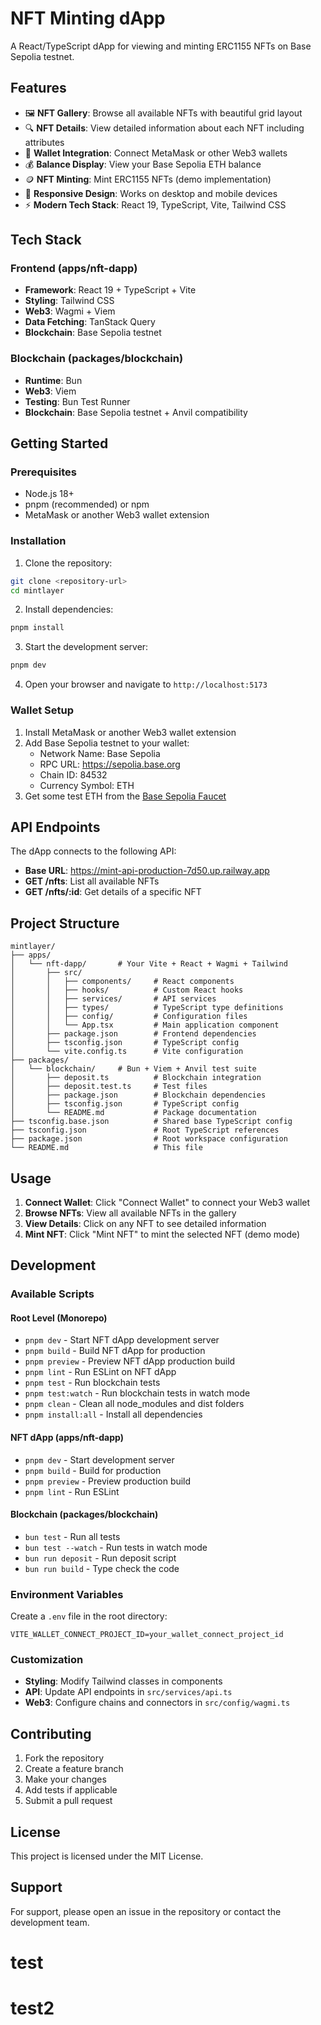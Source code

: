 # NFT Minting dApp

A React/TypeScript dApp for viewing and minting ERC1155 NFTs on Base Sepolia testnet.

## Features

- 🖼️ **NFT Gallery**: Browse all available NFTs with beautiful grid layout
- 🔍 **NFT Details**: View detailed information about each NFT including attributes
- 👛 **Wallet Integration**: Connect MetaMask or other Web3 wallets
- 💰 **Balance Display**: View your Base Sepolia ETH balance
- 🪙 **NFT Minting**: Mint ERC1155 NFTs (demo implementation)
- 📱 **Responsive Design**: Works on desktop and mobile devices
- ⚡ **Modern Tech Stack**: React 19, TypeScript, Vite, Tailwind CSS

## Tech Stack

### Frontend (apps/nft-dapp)
- **Framework**: React 19 + TypeScript + Vite
- **Styling**: Tailwind CSS
- **Web3**: Wagmi + Viem
- **Data Fetching**: TanStack Query
- **Blockchain**: Base Sepolia testnet

### Blockchain (packages/blockchain)
- **Runtime**: Bun
- **Web3**: Viem
- **Testing**: Bun Test Runner
- **Blockchain**: Base Sepolia testnet + Anvil compatibility

## Getting Started

### Prerequisites

- Node.js 18+ 
- pnpm (recommended) or npm
- MetaMask or another Web3 wallet extension

### Installation

1. Clone the repository:
```bash
git clone <repository-url>
cd mintlayer
```

2. Install dependencies:
```bash
pnpm install
```

3. Start the development server:
```bash
pnpm dev
```

4. Open your browser and navigate to `http://localhost:5173`

### Wallet Setup

1. Install MetaMask or another Web3 wallet extension
2. Add Base Sepolia testnet to your wallet:
   - Network Name: Base Sepolia
   - RPC URL: https://sepolia.base.org
   - Chain ID: 84532
   - Currency Symbol: ETH
3. Get some test ETH from the [Base Sepolia Faucet](https://www.coinbase.com/faucets/base-ethereum-sepolia-faucet)

## API Endpoints

The dApp connects to the following API:
- **Base URL**: https://mint-api-production-7d50.up.railway.app
- **GET /nfts**: List all available NFTs
- **GET /nfts/:id**: Get details of a specific NFT

## Project Structure

```
mintlayer/
├── apps/
│   └── nft-dapp/       # Your Vite + React + Wagmi + Tailwind
│       ├── src/
│       │   ├── components/     # React components
│       │   ├── hooks/          # Custom React hooks
│       │   ├── services/       # API services
│       │   ├── types/          # TypeScript type definitions
│       │   ├── config/         # Configuration files
│       │   └── App.tsx         # Main application component
│       ├── package.json        # Frontend dependencies
│       ├── tsconfig.json       # TypeScript config
│       └── vite.config.ts      # Vite configuration
├── packages/
│   └── blockchain/     # Bun + Viem + Anvil test suite
│       ├── deposit.ts          # Blockchain integration
│       ├── deposit.test.ts     # Test files
│       ├── package.json        # Blockchain dependencies
│       ├── tsconfig.json       # TypeScript config
│       └── README.md           # Package documentation
├── tsconfig.base.json          # Shared base TypeScript config
├── tsconfig.json               # Root TypeScript references
├── package.json                # Root workspace configuration
└── README.md                   # This file
```

## Usage

1. **Connect Wallet**: Click "Connect Wallet" to connect your Web3 wallet
2. **Browse NFTs**: View all available NFTs in the gallery
3. **View Details**: Click on any NFT to see detailed information
4. **Mint NFT**: Click "Mint NFT" to mint the selected NFT (demo mode)

## Development

### Available Scripts

#### Root Level (Monorepo)
- `pnpm dev` - Start NFT dApp development server
- `pnpm build` - Build NFT dApp for production
- `pnpm preview` - Preview NFT dApp production build
- `pnpm lint` - Run ESLint on NFT dApp
- `pnpm test` - Run blockchain tests
- `pnpm test:watch` - Run blockchain tests in watch mode
- `pnpm clean` - Clean all node_modules and dist folders
- `pnpm install:all` - Install all dependencies

#### NFT dApp (apps/nft-dapp)
- `pnpm dev` - Start development server
- `pnpm build` - Build for production
- `pnpm preview` - Preview production build
- `pnpm lint` - Run ESLint

#### Blockchain (packages/blockchain)
- `bun test` - Run all tests
- `bun test --watch` - Run tests in watch mode
- `bun run deposit` - Run deposit script
- `bun run build` - Type check the code

### Environment Variables

Create a `.env` file in the root directory:

```env
VITE_WALLET_CONNECT_PROJECT_ID=your_wallet_connect_project_id
```

### Customization

- **Styling**: Modify Tailwind classes in components
- **API**: Update API endpoints in `src/services/api.ts`
- **Web3**: Configure chains and connectors in `src/config/wagmi.ts`

## Contributing

1. Fork the repository
2. Create a feature branch
3. Make your changes
4. Add tests if applicable
5. Submit a pull request

## License

This project is licensed under the MIT License.

## Support

For support, please open an issue in the repository or contact the development team.
# test
# test2

